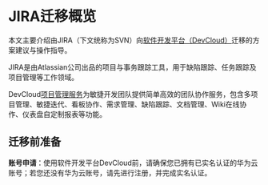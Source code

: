 # **JIRA迁移概览**<a name="devcloud_migration_0014"></a>

本文主要介绍由JIRA（下文统称为SVN）向[软件开发平台（DevCloud）](https://www.huaweicloud.com/devcloud/)迁移的方案建议与操作指导。

JIRA是由Atlassian公司出品的项目与事务跟踪工具，用于缺陷跟踪、任务跟踪及项目管理等工作领域。

DevCloud[项目管理服务](https://www.huaweicloud.com/product/projectman.html)为敏捷开发团队提供简单高效的团队协作服务，包含多项目管理、敏捷迭代、看板协作、需求管理、缺陷跟踪、文档管理、Wiki在线协作、仪表盘自定制报表等功能。

## **迁移前准备**<a name="section6350194252011"></a>

**账号申请**：使用软件开发平台DevCloud前，请确保您已拥有已实名认证的华为云账号；若您还没有华为云账号，请先进行注册，并完成实名认证。

  


